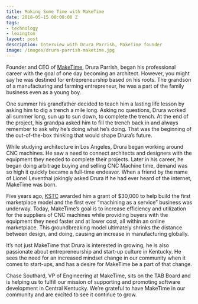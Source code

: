 ```yaml
---
title: Making Some Time with MakeTime
date: 2018-05-15 00:00:00 Z
tags:
- technology
- lexington
layout: post
description: Interview with Drura Parrish, MakeTime founder
image: /images/drura-parrish-maketime.jpg
---
```


Founder and CEO of [MakeTime](https://www.maketime.io/), Drura Parrish, began his professional career with the goal of one day becoming an architect. However, you might say he was destined for entrepreneurship based on his roots. The grandson of a manufacturing and farming entrepreneur, he was a part of the family business even as a young boy.

One summer his grandfather decided to teach him a lasting life lesson by asking him to dig a trench a mile long. Asking no questions, Drura worked all summer long, sun up to sun down, to complete the trench. At the end of the project, his grandpa asked him to fill the trench back in and always remember to ask why he’s doing what he’s doing. That was the beginning of the out-of-the-box thinking that would shape Drura’s future. 

While studying architecture in Los Angeles, Drura began working around CNC machines. He saw a need to connect architects and designers with the equipment they needed to complete their projects. Later in his career, he began doing arbitrage buying and selling CNC Machine time, demand was so high it quickly became a full-time endeavor. When a friend by the name of Lionel Leventhal jokingly asked Drura if he had ever heard of the internet, MakeTime was born. 

Five years ago, [KSTC](http://www.kstc.com/) awarded him a grant of $30,000 to help build the first marketplace model and the first ever “machining as a service” business was underway. Today, MakeTime’s goal is to increase efficiency and utilization for the suppliers of CNC machines while providing buyers with the equipment they need faster and at lower cost, all within an online marketplace. This groundbreaking model ultimately shrinks the distance between design, and doing, causing an increase in manufacturing globally. 

It’s not just MakeTime that Drura is interested in growing, he is also passionate about entrepreneurship and start-up culture in Kentucky. He sees the need for an increased mindset change in our community when it comes to start-ups, and has a desire for MakeTime be a part of that change. 

Chase Southard, VP of Engineering at MakeTime, sits on the TAB Board and is helping us to fulfill our mission of supporting and promoting software development in Central Kentucky. We’re grateful to have MakeTime in our community and are excited to see it continue to grow.
